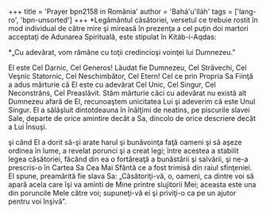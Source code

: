 +++
title = 'Prayer bpn2158 in România'
author = 'Bahá'u'lláh'
tags = ['lang-ro', 'bpn-unsorted']
+++
*Legământul căsătoriei, versetul ce trebuie rostit în mod individual de către mire şi mireasă în prezenţa a cel puţin doi martori acceptaţi de Adunarea Spirituală, este stipulat în Kitáb-i-Aqdas:

*„Cu adevărat, vom rămâne cu toţii credincioşi voinţei lui Dumnezeu.”

El este Cel Darnic, Cel Generos!
Lăudat fie Dumnezeu, Cel Străvechi, Cel Veşnic Statornic, Cel Neschimbător, Cel Etern! Cel ce prin Propria Sa Fiinţă a adus mărturie că El este cu adevărat Cel Unic, Cel Singur, Cel Neconstrâns, Cel Preaslăvit. Stăm mărturie căci cu adevărat nu există alt Dumnezeu afară de El, recunoaştem unicitatea Lui şi adeverim că este Unul Singur. El a sălăşluit dintotdeauna în înălţimi de neatins, pe piscurile slavei Sale, departe de orice amintire decât a Sa, dincolo de orice descriere decât a Lui Însuşi.

şi când El a dorit să-şi arate harul şi bunăvoinţa faţă oameni şi să aşeze ordinea în lume, a revelat porunci şi a creat legi; între acestea a stabilit legea căsătoriei, făcând din ea o fortăreaţă a bunăstării şi salvării, şi ne-a prescris-o în Cartea Sa Cea Mai Sfântă ce a fost trimisă din raiul sfinţeniei. El spune, preamărită fie slava Sa: „Căsătoriţi-vă, o, oameni, ca dintre voi să apară acela care îşi va aminti de Mine printre slujitorii Mei; aceasta este una din poruncile Mele către voi; supuneţi-vă ei şi priviţi-o ca pe un ajutor pentru voi înşivă”.

